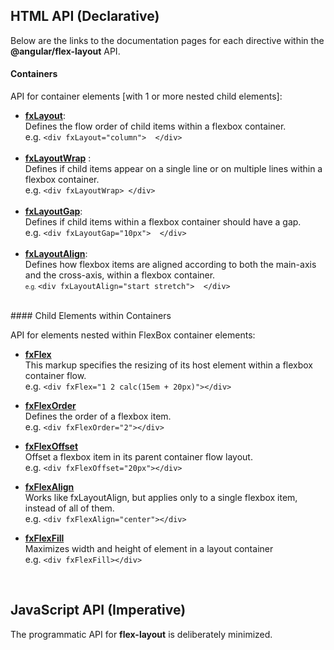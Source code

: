 ## HTML API (Declarative)

Below are the links to the documentation pages for each directive within the **@angular/flex-layout** API.

#### Containers

API for container elements [with 1 or more nested child elements]:

* **[fxLayout]()**: <br/>Defines the flow order of child items within a flexbox container.<br/>e.g. `<div fxLayout="column">  </div>`<br/>&nbsp;
* **[fxLayoutWrap]()**  : <br/>Defines if child items appear on a single line or on multiple lines within a flexbox container.<br/>e.g. `<div fxLayoutWrap> </div>`<br/>&nbsp;
* **[fxLayoutGap]()**:<br/>Defines if child items within a flexbox container should have a gap. <br/>e.g. `<div fxLayoutGap="10px">  </div>`<br/>&nbsp;
* **[fxLayoutAlign]()**:<br/>Defines how flexbox items are aligned according to both the main-axis and the cross-axis, within a flexbox container. <br/><span style="font-size:0.7em;">e.g. </span>`<div fxLayoutAlign="start stretch">  </div>`


<br/>
#### Child Elements within Containers

API for elements nested within FlexBox container elements:

* **[fxFlex](https://github.com/angular/flex-layout/wiki/fxFlex-API)**<br/>This markup specifies the resizing of its host element within a flexbox container flow.<br/>e.g. `<div fxFlex="1 2 calc(15em + 20px)"></div>`

* **[fxFlexOrder]()**<br/>Defines the order of a flexbox item. <br/>e.g. `<div fxFlexOrder="2"></div>`

* **[fxFlexOffset]()**<br/>Offset a flexbox item in its parent container flow layout. <br/>e.g. `<div fxFlexOffset="20px"></div>`

* **[fxFlexAlign]()**<br/>Works like fxLayoutAlign, but applies only to a single flexbox item, instead of all of them. <br/>e.g. `<div fxFlexAlign="center"></div>`

* **[fxFlexFill]()**<br/> Maximizes width and height of element in a layout container <br/>e.g. `<div fxFlexFill></div>`




<br/>

## JavaScript API (Imperative)

The programmatic API for **flex-layout** is deliberately minimized. 


